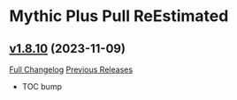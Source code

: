 # Mythic Plus Pull ReEstimated

## [v1.8.10](https://github.com/NumyAddon/MythicPlusPullReEstimated/tree/v1.8.10) (2023-11-09)
[Full Changelog](https://github.com/NumyAddon/MythicPlusPullReEstimated/compare/v1.8.9...v1.8.10) [Previous Releases](https://github.com/NumyAddon/MythicPlusPullReEstimated/releases)

- TOC bump  
